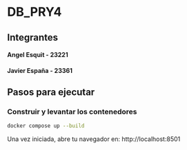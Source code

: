 # DB_PRY4
## Integrantes
#### Angel Esquit - 23221
#### Javier España - 23361

## Pasos para ejecutar
### Construir y levantar los contenedores
```bash
docker compose up --build
```
Una vez iniciada, abre tu navegador en: http://localhost:8501

